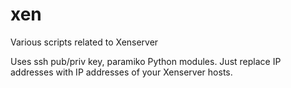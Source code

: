# xen
Various scripts related to Xenserver

Uses ssh pub/priv key, paramiko Python modules. Just replace IP addresses with IP addresses of your Xenserver hosts.

